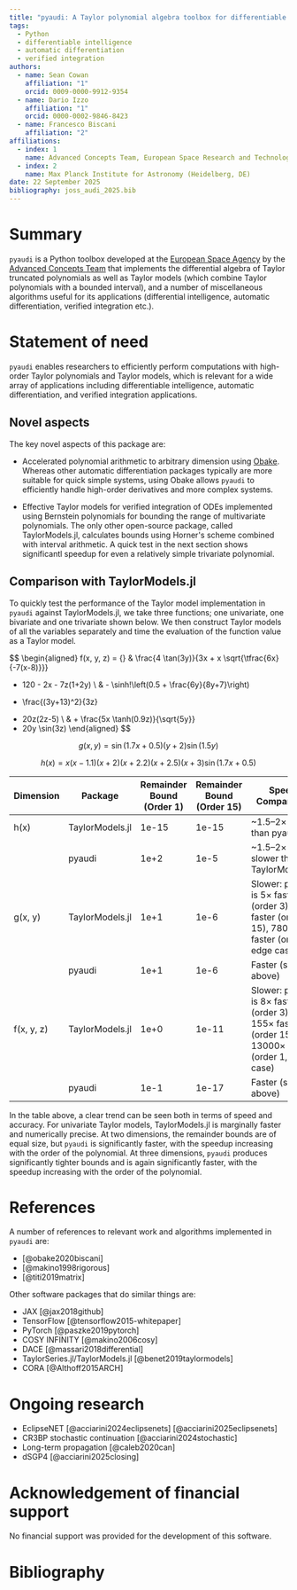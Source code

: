 ```yaml
---
title: "pyaudi: A Taylor polynomial algebra toolbox for differentiable intelligence, automatic differentiation, and verified integration applications."
tags:
  - Python
  - differentiable intelligence
  - automatic differentiation
  - verified integration
authors:
  - name: Sean Cowan
    affiliation: "1"
    orcid: 0009-0000-9912-9354
  - name: Dario Izzo
    affiliation: "1"
    orcid: 0000-0002-9846-8423
  - name: Francesco Biscani
    affiliation: "2"
affiliations:
  - index: 1
    name: Advanced Concepts Team, European Space Research and Technology Center (Noordwijk, NL)
  - index: 2
    name: Max Planck Institute for Astronomy (Heidelberg, DE)
date: 22 September 2025
bibliography: joss_audi_2025.bib
---
```


# Summary

<!-- A summary describing the high-level functionality and purpose of the software for a diverse, non-specialist audience. -->

`pyaudi` is a Python toolbox developed at the [European Space Agency](https://www.esa.int) by the
[Advanced Concepts Team](https://www.esa.int/act) that implements the differential algebra of Taylor
truncated polynomials as well as Taylor models (which combine Taylor polynomials with a bounded
interval), and a number of miscellaneous algorithms useful for its applications (differential intelligence,
automatic differentiation, verified integration etc.).

# Statement of need

<!-- A Statement of need section that clearly illustrates the research purpose of the software and places it in the context of related work. -->

`pyaudi` enables researchers to efficiently perform computations with high-order Taylor polynomials and Taylor
models, which is relevant for a wide array of applications including differentiable intelligence, automatic
differentiation, and verified integration applications.

## Novel aspects

The key novel aspects of this package are:

- Accelerated polynomial arithmetic to arbitrary dimension using [Obake](https://github.com/bluescarni/obake).
  Whereas other automatic differentiation packages typically are more suitable for quick simple
  systems, using Obake allows `pyaudi` to efficiently handle high-order derivatives and more complex
  systems.

- Effective Taylor models for verified integration of ODEs implemented using Bernstein polynomials
  for bounding the range of multivariate polynomials. The only other open-source package, called
  TaylorModels.jl, calculates bounds using Horner's scheme combined with interval arithmetic. A
  quick test in the next section shows significantl speedup for even a relatively simple trivariate polynomial.

## Comparison with TaylorModels.jl

To quickly test the performance of the Taylor model implementation in `pyaudi` against
TaylorModels.jl, we take three functions; one univariate, one bivariate and one trivariate shown
below. We then construct Taylor models of all the variables separately and time the evaluation of
the function value as a Taylor model.

$$
\begin{aligned}
f(x, y, z) = {} & 
\frac{4 \tan(3y)}{3x + x \sqrt{\tfrac{6x}{-7(x-8)}}}
- 120 - 2x - 7z(1+2y) \\
& - \sinh\!\left(0.5 + \frac{6y}{8y+7}\right)
+ \frac{(3y+13)^2}{3z}
- 20z(2z-5) \\
& + \frac{5x \tanh(0.9z)}{\sqrt{5y}}
- 20y \sin(3z)
\end{aligned}
$$

$$
g(x, y) = \sin(1.7x+0.5)(y+2)\sin(1.5y)
$$

$$
h(x) = x(x-1.1)(x+2)(x+2.2)(x+2.5)(x+3)\sin(1.7x+0.5)
$$

| Dimension | Package         | Remainder Bound (Order 1) | Remainder Bound (Order 15) | Speed Comparison                  |
|-------------|-----------------|--------------------|--------------------|---------------------------------------|
| h(x)      | TaylorModels.jl | 1e-15                     | 1e-15                      | ~1.5–2× faster than pyaudi |
|           | pyaudi          | 1e+2                      | 1e-5                       | ~1.5–2× slower than TaylorModels.jl |
| g(x, y)   | TaylorModels.jl | 1e+1                      | 1e-6                       | Slower: pyaudi is 5× faster (order 3), 15× faster (order 15), 7800× faster (order 1, edge case) |
|           | pyaudi          | 1e+1                      | 1e-6                       | Faster (see above) |
| f(x, y, z)| TaylorModels.jl | 1e+0                      | 1e-11                      | Slower: pyaudi is 8× faster (order 3), 155× faster (order 15), 13000× faster (order 1, edge case) |
|           | pyaudi          | 1e-1                      | 1e-17                      | Faster (see above) |

In the table above, a clear trend can be seen both in terms of speed and accuracy. For univariate
Taylor models, TaylorModels.jl is marginally faster and numerically precise. At two dimensions, the
remainder bounds are of equal size, but `pyaudi` is significantly faster, with the speedup
increasing with the order of the polynomial. At three dimensions, `pyaudi` produces significantly
tighter bounds and is again significantly faster, with the speedup increasing with the order of
the polynomial.

# References

<!-- A list of key references, including to other software addressing related needs. Note that the references should include full names of venues, e.g., journals and conferences, not abbreviations only understood in the context of a specific discipline. -->

A number of references to relevant work and algorithms implemented in `pyaudi` are:

- [@obake2020biscani]
- [@makino1998rigorous]
- [@titi2019matrix]

Other software packages that do similar things are:

- JAX [@jax2018github]
- TensorFlow [@tensorflow2015-whitepaper]
- PyTorch [@paszke2019pytorch]
- COSY INFINITY [@makino2006cosy]
- DACE [@massari2018differential]
- TaylorSeries.jl/TaylorModels.jl [@benet2019taylormodels]
- CORA [@Althoff2015ARCH]

# Ongoing research

<!-- Mention (if applicable) a representative set of past or ongoing research projects using the software and recent scholarly publications enabled by it. -->

- EclipseNET [@acciarini2024eclipsenets] [@acciarini2025eclipsenets]
- CR3BP stochastic continuation [@acciarini2024stochastic]
- Long-term propagation [@caleb2020can]
- dSGP4 [@acciarini2025closing]

# Acknowledgement of financial support

No financial support was provided for the development of this software.

# Bibliography
